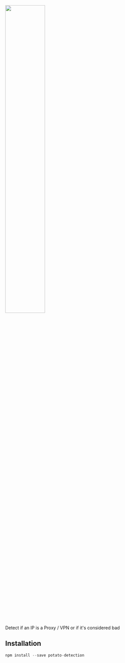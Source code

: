 <img height="50%" width="50%" src="https://cdn.rawgit.com/feross/standard/master/sticker.svg" />

Detect if an IP is a Proxy / VPN or if it's considered bad

## Installation ##
```javascript
npm install --save potato-detection
```
